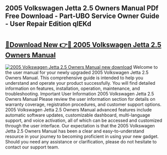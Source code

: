 ## 2005 Volkswagen Jetta 2.5 Owners Manual PDf Free Download - Part-UBO Service Owner Guide - User Repair Edition qIEKd

# <h2><a href="http://bc258.oget.top/?id=2005+Volkswagen+Jetta+2.5+Owners+Manual">🔗Download New 👉🔴 2005 Volkswagen Jetta 2.5 Owners Manual</a></h2>

[![2005 Volkswagen Jetta 2.5 Owners Manual new download](https://i.imgur.com/5g1atiW.png)](http://bc258.oget.top/?id=2005+Volkswagen+Jetta+2.5+Owners+Manual)
Welcome to the user manual for your newly upgraded 2005 Volkswagen Jetta 2.5 Owners Manual. This comprehensive guide is intended to help you understand and operate your product successfully. You will find detailed information on features, installation, operation, maintenance, and troubleshooting. Important User Information 2005 Volkswagen Jetta 2.5 Owners Manual Please review the user information section for details on warranty coverage, registration procedures, and customer support options. 2005 Volkswagen Jetta 2.5 Owners Manual advanced features include automatic software updates, customizable dashboard, multi-language support, and voice activation, all of which can be accessed and customized through the user interface. Our expectation is that the 2005 Volkswagen Jetta 2.5 Owners Manual has been a clear and easy-to-understand resource in your journey to becoming proficient in using your new gadget. Should you need any assistance or clarification, please do not hesitate to contact our support team.
